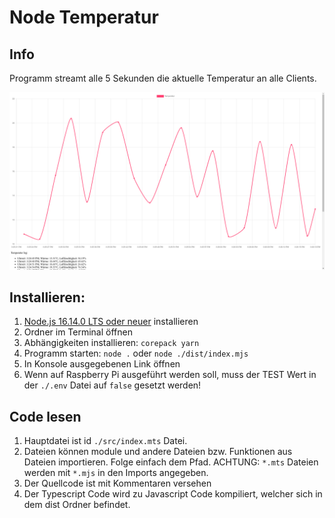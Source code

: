 # Node Temperatur

## Info

Programm streamt alle 5 Sekunden die aktuelle Temperatur an alle Clients.

![Temperatur Diagramm](./doc/TempChart.png)

## Installieren:

1. [Node.js 16.14.0 LTS oder neuer](https://nodejs.org/) installieren
2. Ordner im Terminal öffnen
3. Abhängigkeiten installieren: `corepack yarn`
4. Programm starten: `node .` oder `node ./dist/index.mjs`
5. In Konsole ausgegebenen Link öffnen
6. Wenn auf Raspberry Pi ausgeführt werden soll, muss der TEST Wert in der `./.env` Datei auf `false` gesetzt werden!

## Code lesen
1. Hauptdatei ist id `./src/index.mts` Datei.
2. Dateien können module und andere Dateien bzw. Funktionen aus Dateien importieren. Folge einfach dem Pfad. ACHTUNG: `*.mts` Dateien werden mit `*.mjs` in den Imports angegeben.
3. Der Quellcode ist mit Kommentaren versehen
4. Der Typescript Code wird zu Javascript Code kompiliert, welcher sich in dem dist Ordner befindet.